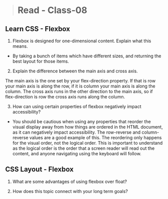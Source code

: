 > # Read - Class-08

## Learn CSS - Flexbox

1. Flexbox is designed for one-dimensional content. Explain what this means.

* By taking a bunch of items which have different sizes, and returning the best layout for those items.

2. Explain the difference between the main axis and cross axis.

The main axis is the one set by your flex-direction property. If that is row your main axis is along the row, if it is column your main axis is along the column. The cross axis runs in the other direction to the main axis, so if flex-direction is row the cross axis runs along the column.

3. How can using certain properties of flexbox negatively impact accessibility?

* You should be cautious when using any properties that reorder the visual display away from how things are ordered in the HTML document, as it can negatively impact accessibility. The row-reverse and column-reverse values are a good example of this. The reordering only happens for the visual order, not the logical order. This is important to understand as the logical order is the order that a screen reader will read out the content, and anyone navigating using the keyboard will follow.

## CSS Layout - Flexbox

1. What are some advantages of using flexbox over float?

2. How does this topic connect with your long term goals?
